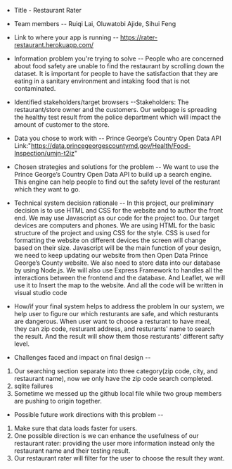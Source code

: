 * Title - Restaurant Rater 
* Team members -- Ruiqi Lai, Oluwatobi Ajide, Sihui Feng
* Link to where your app is running -- 
https://rater-restaurant.herokuapp.com/
* Information problem you're trying to solve --
People who are concerned about food safety are unable to find the restaurant by scrolling down the dataset. It is important for people to have the satisfaction that they are eating in a sanitary environment and intaking food that is not contaminated.
* Identified stakeholders/target browsers --Stakeholders: The restaurant/store owner and the customers. Our webpage is spreading the healthy test result from the police department which will impact the amount of customer to the store.

* Data you chose to work with -- Prince George’s Country Open Data API Link:"https://data.princegeorgescountymd.gov/Health/Food-Inspection/umjn-t2iz"

* Chosen strategies and solutions for the problem 
-- We want to use the Prince George’s Country Open Data API to build up a search engine. This engine can help people to find out the safety level of the resturant which they want to go.
* Technical system decision rationale --
In this project, our preliminary decision is to use HTML and CSS for the website and to author the front end. We may use Javascript as our code for the project too.  Our target devices are computers and phones. We are using HTML for the basic structure of the project and using CSS for the style. CSS is used for formatting the website on different devices the screen will change based on their size. Javascript will be the main function of your design, we need to keep updating our website from then Open Data Prince George’s County website. We also need to store data into our database by using Node.js. We will also use Express Framework to handles all the interactions between the frontend and the database. And Leaflet, we will use it to Insert the map to the website. And all the code will be written in visual studio code
* How/if your final system helps to address the problem 
In our system, we help user to figure our which resturants are safe, and which resturants are dangerous. When user want to choose a resturant to have meal, they can zip code, resturant address, and resturants' name to search the result. And the result will show them those resturants' different safty level.
* Challenges faced and impact on final design --
1. Our searching section separate into three category(zip code, city, and restaurant name), now we only have the zip code search completed.
2. sqlite failures
3. Sometime we messed up the github local file while two group members are pushing to origin together.

* Possible future work directions with this problem --
1. Make sure that data loads faster for users.
2. One possible direction is we can enhance the usefulness of our restaurant rater: providing the user more information instead only the restaurant name and their testing result. 
3. Our restaurant rater will filter for the user to choose the result they want.
